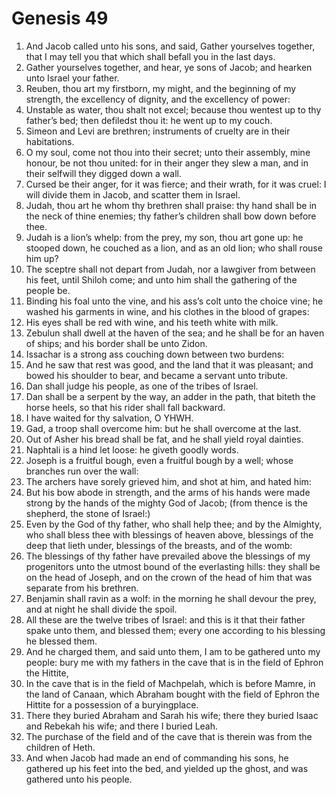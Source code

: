 ﻿# Genesis 49
1. And Jacob called unto his sons, and said, Gather yourselves together, that I may tell you that which shall befall you in the last days. 
2. Gather yourselves together, and hear, ye sons of Jacob; and hearken unto Israel your father. 
3.  Reuben, thou art my firstborn, my might, and the beginning of my strength, the excellency of dignity, and the excellency of power: 
4. Unstable as water, thou shalt not excel; because thou wentest up to thy father’s bed; then defiledst thou it: he went up to my couch. 
5.  Simeon and Levi are brethren; instruments of cruelty are in their habitations. 
6. O my soul, come not thou into their secret; unto their assembly, mine honour, be not thou united: for in their anger they slew a man, and in their selfwill they digged down a wall. 
7. Cursed be their anger, for it was fierce; and their wrath, for it was cruel: I will divide them in Jacob, and scatter them in Israel. 
8.  Judah, thou art he whom thy brethren shall praise: thy hand shall be in the neck of thine enemies; thy father’s children shall bow down before thee. 
9. Judah is a lion’s whelp: from the prey, my son, thou art gone up: he stooped down, he couched as a lion, and as an old lion; who shall rouse him up? 
10. The sceptre shall not depart from Judah, nor a lawgiver from between his feet, until Shiloh come; and unto him shall the gathering of the people be. 
11. Binding his foal unto the vine, and his ass’s colt unto the choice vine; he washed his garments in wine, and his clothes in the blood of grapes: 
12. His eyes shall be red with wine, and his teeth white with milk. 
13.  Zebulun shall dwell at the haven of the sea; and he shall be for an haven of ships; and his border shall be unto Zidon. 
14.  Issachar is a strong ass couching down between two burdens: 
15. And he saw that rest was good, and the land that it was pleasant; and bowed his shoulder to bear, and became a servant unto tribute. 
16.  Dan shall judge his people, as one of the tribes of Israel. 
17. Dan shall be a serpent by the way, an adder in the path, that biteth the horse heels, so that his rider shall fall backward. 
18. I have waited for thy salvation, O YHWH. 
19.  Gad, a troop shall overcome him: but he shall overcome at the last. 
20.  Out of Asher his bread shall be fat, and he shall yield royal dainties. 
21.  Naphtali is a hind let loose: he giveth goodly words. 
22.  Joseph is a fruitful bough, even a fruitful bough by a well; whose branches run over the wall: 
23. The archers have sorely grieved him, and shot at him, and hated him: 
24. But his bow abode in strength, and the arms of his hands were made strong by the hands of the mighty God of Jacob; (from thence is the shepherd, the stone of Israel:) 
25. Even by the God of thy father, who shall help thee; and by the Almighty, who shall bless thee with blessings of heaven above, blessings of the deep that lieth under, blessings of the breasts, and of the womb: 
26. The blessings of thy father have prevailed above the blessings of my progenitors unto the utmost bound of the everlasting hills: they shall be on the head of Joseph, and on the crown of the head of him that was separate from his brethren. 
27.  Benjamin shall ravin as a wolf: in the morning he shall devour the prey, and at night he shall divide the spoil. 
28.  All these are the twelve tribes of Israel: and this is it that their father spake unto them, and blessed them; every one according to his blessing he blessed them. 
29. And he charged them, and said unto them, I am to be gathered unto my people: bury me with my fathers in the cave that is in the field of Ephron the Hittite, 
30. In the cave that is in the field of Machpelah, which is before Mamre, in the land of Canaan, which Abraham bought with the field of Ephron the Hittite for a possession of a buryingplace. 
31. There they buried Abraham and Sarah his wife; there they buried Isaac and Rebekah his wife; and there I buried Leah. 
32. The purchase of the field and of the cave that is therein was from the children of Heth. 
33. And when Jacob had made an end of commanding his sons, he gathered up his feet into the bed, and yielded up the ghost, and was gathered unto his people. 
